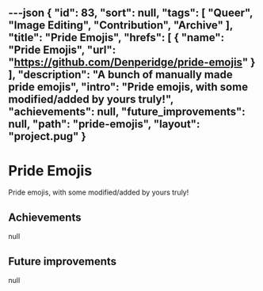 ---json
{
"id": 83,
"sort": null,
"tags": [
"Queer",
"Image Editing",
"Contribution",
"Archive"
],
"title": "Pride Emojis",
"hrefs": [
{
"name": "Pride Emojis",
"url": "https://github.com/Denperidge/pride-emojis"
}
],
"description": "A bunch of manually made pride emojis",
"intro": "Pride emojis, with some modified/added by yours truly!",
"achievements": null,
"future_improvements": null,
"path": "pride-emojis",
"layout": "project.pug"
}
---
# Pride Emojis
Pride emojis, with some modified/added by yours truly!

## Achievements
null

## Future improvements
null
